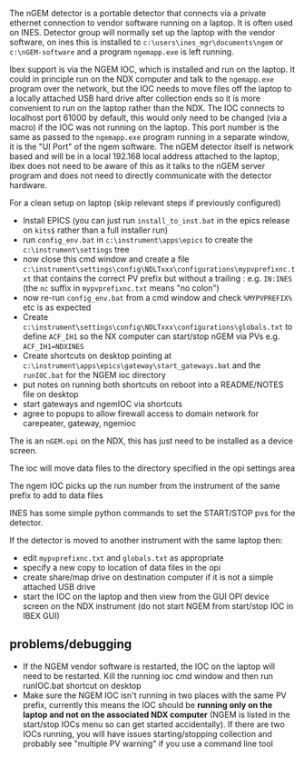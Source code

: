 The nGEM detector is a portable detector that connects via a private ethernet connection to vendor software running on a laptop. It is often used on INES. Detector group will normally set up the laptop with the vendor software, on ines this is installed to `c:\users\ines_mgr\documents\ngem` or `c:\nGEM-software` and a program `ngemapp.exe` is left running.

Ibex support is via the NGEM IOC, which is installed and run on the laptop. It could in principle run on the NDX computer and talk to the `ngemapp.exe` program over the network, but the IOC needs to move files off the laptop to a locally attached USB hard drive after collection ends so it is more convenient to run on the laptop rather than the NDX. The IOC connects to localhost port 61000 by default, this would only need to be changed (via a macro) if the IOC was not running on the laptop. This port number is the same as passed to the `ngemapp.exe` program running in a separate window, it is the "UI Port" of the ngem software. The nGEM detector itself is network based and will be in a local 192.168 local address attached to the laptop, ibex does not need to be aware of this as it talks to the nGEM server program and does not need to directly communicate with the detector hardware.   

For a clean setup on laptop (skip relevant steps if previously configured)
* Install EPICS (you can just run `install_to_inst.bat` in the epics release on `kits$` rather than a full installer run)
* run `config_env.bat` in `c:\instrument\apps\epics` to create the `c:\instrument\settings` tree
* now close this cmd window and create a file `c:\instrument\settings\config\NDLTxxx\configurations\mypvprefixnc.txt` that contains the correct PV prefix but without a trailing : e.g. `IN:INES` (the `nc` suffix in `mypvprefixnc.txt` means "no colon") 
* now re-run `config_env.bat` from a cmd window and check `%MYPVPREFIX%` etc is as expected
* Create `c:\instrument\settings\config\NDLTxxx\configurations\globals.txt` to define `ACF_IH1` so the NX computer can start/stop nGEM via PVs e.g. `ACF_IH1=NDXINES`
* Create shortcuts on desktop pointing at `c:\instrument\apps\epics\gateway\start_gateways.bat` and the `runIOC.bat` for the NGEM ioc directory
* put notes on running both shortcuts on reboot into a README/NOTES file on desktop
* start gateways and ngemIOC via shortcuts
* agree to popups to allow firewall access to domain network for carepeater, gateway, ngemioc

The is an `nGEM.opi` on the NDX, this has just need to be installed as a device screen.

The ioc will move data files to the directory specified in the opi settings area

The ngem IOC picks up the run number from the instrument of the same prefix to add to data files  

INES has some simple python commands to set the START/STOP pvs for the detector. 

If the detector is moved to another instrument with the same laptop then:

* edit `mypvprefixnc.txt` and `globals.txt` as appropriate
* specify a new copy to location of data files in the opi
* create share/map drive on destination computer if it is not a simple attached USB drive
* start the IOC on the laptop and then view from the GUI OPI device screen on the NDX instrument (do not start NGEM from start/stop IOC in IBEX GUI)

## problems/debugging 

* If the NGEM vendor software is restarted, the IOC on the laptop will need to be restarted. Kill the running ioc cmd window and then run runIOC.bat shortcut on desktop
* Make sure the NGEM IOC isn't running in two places with the same PV prefix, currently this means the IOC should be **running only on the laptop and not on the associated NDX computer** (NGEM is listed in the start/stop IOCs menu so can get started accidentally). If there are two IOCs running, you will have issues starting/stopping collection and probably see "multiple PV warning" if you use a command line tool             